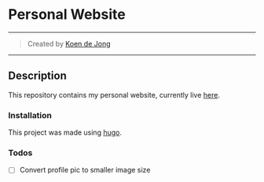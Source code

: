 # Personal Website
___
> Created by [Koen de Jong](https://github.com/koenjdejong/)
___

## Description
This repository contains my personal website, currently live [here](https://www.koendejong.net/).

### Installation
This project was made using [hugo](https://gohugo.io/). 


### Todos
- [ ] Convert profile pic to smaller image size

